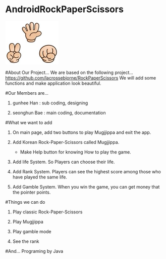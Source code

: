 # AndroidRockPaperScissors

![RPS](https://github.com/gunhee8178/digimonchin9dle/blob/master/Rock%20Paper%20Scissors%20Images/title2.jpg)

#About Our Project...
We are based on the following project... https://github.com/lacrossebjorne/RockPaperScissors
We will add some functions and make application look beautiful.

#Our Members are...

1. gunhee Han : sub coding, designing

2. seonghun Bae : main coding, documentation

#What we want to add

1. On main page, add two buttons to play Mugjjippa and exit the app.

2. Add Korean Rock-Paper-Scissors called Mugjjippa.
     - Make Help button for knowing How to play the game.
      
3. Add life System. So Players can choose their life.
  
4. Add Rank System. Players can see the highest score among those who have played the same life.

5. Add Gamble System. When you win the game, you can get money that the pointer points.

#Things we can do

1. Play classic Rock-Paper-Scissors

2. Play Mugjjippa

3. Play gamble mode

4. See the rank

#And...
Programing by Java
